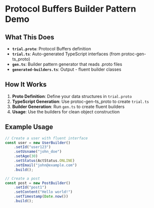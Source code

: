 # Protocol Buffers Builder Pattern Demo

## What This Does
- **`trial.proto`**: Protocol Buffers definition
- **`trial.ts`**: Auto-generated TypeScript interfaces (from protoc-gen-ts_proto)
- **`gen.ts`**: Builder pattern generator that reads .proto files
- **`generated-builders.ts`**: Output - fluent builder classes

## How It Works

1. **Proto Definition**: Define your data structures in `trial.proto`
2. **TypeScript Generation**: Use protoc-gen-ts_proto to create `trial.ts`
3. **Builder Generation**: Run `gen.ts` to create fluent builders
4. **Usage**: Use the builders for clean object construction

## Example Usage

```typescript
// Create a user with fluent interface
const user = new UserBuilder()
    .setId("user123")
    .setUsname("john_doe")
    .setAge(30)
    .setStatus(ActStatus.ONLINE)
    .setEmail("john@example.com")
    .build();

// Create a post
const post = new PostBuilder()
    .setId("post1")
    .setContent("Hello world!")
    .setTimestamp(Date.now())
    .build();